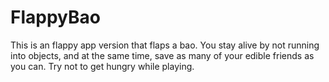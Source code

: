 # FlappyBao
This is an flappy app version that flaps a bao. You stay alive by not running into objects, and at the same time, save as many of your edible friends as you can. Try not to get hungry while playing.
